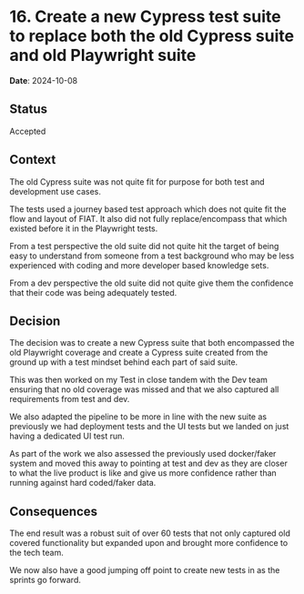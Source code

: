 # 16. Create a new Cypress test suite to replace both the old Cypress suite and old Playwright suite

**Date**: 2024-10-08

## Status

Accepted

## Context

The old Cypress suite was not quite fit for purpose for both test and development use cases.

The tests used a journey based test approach which does not quite fit the flow and layout of FIAT. It also did not fully replace/encompass that which existed before it in the Playwright tests.

From a test perspective the old suite did not quite hit the target of being easy to understand from someone from a test background who may be less experienced with coding and more developer based knowledge sets.

From a dev perspective the old suite did not quite give them the confidence that their code was being adequately tested.


## Decision

The decision was to create a new Cypress suite that both encompassed the old Playwright coverage and create a Cypress suite created from the ground up with a test mindset behind each part of said suite.

This was then worked on my Test in close tandem with the Dev team ensuring that no old coverage was missed and that we also captured all requirements from test and dev.

We also adapted the pipeline to be more in line with the new suite as previously we had deployment tests and the UI tests but we landed on just having a dedicated UI test run.

As part of the work we also assessed the previously used docker/faker system and moved this away to pointing at test and dev as they are closer to what the live product is like and give us more confidence rather than running against hard coded/faker data.


## Consequences
The end result was a robust suit of over 60 tests that not only captured old covered functionality but expanded upon and brought more confidence to the tech team.

We now also have a good jumping off point to create new tests in as the sprints go forward.